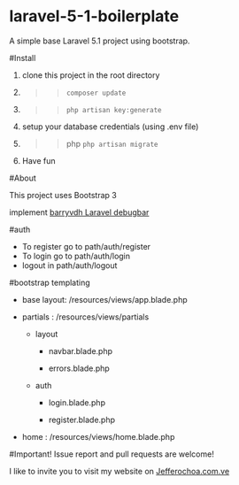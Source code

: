 # laravel-5-1-boilerplate
A simple base Laravel 5.1 project using bootstrap.

#Install
1. clone this project in the root directory
2. >> `composer update`
3. >> `php artisan key:generate`
4. setup your database credentials (using .env file)
5. >> php `php artisan migrate`
5. Have fun

#About

This project uses Bootstrap 3

implement [barryvdh Laravel debugbar](https://github.com/barryvdh/laravel-dompdf)

#auth

- To register go to path/auth/register
- To login go to path/auth/login
- logout in path/auth/logout

#bootstrap templating

* base layout: /resources/views/app.blade.php

* partials : /resources/views/partials

  * layout
  
    * navbar.blade.php
    
    * errors.blade.php
    
  * auth
  
    * login.blade.php
    
    * register.blade.php
    
* home : /resources/views/home.blade.php

#Important! 
Issue report and pull requests are welcome!

I like to invite you to visit my website on [Jefferochoa.com.ve](http://jefferochoa.com.ve)
